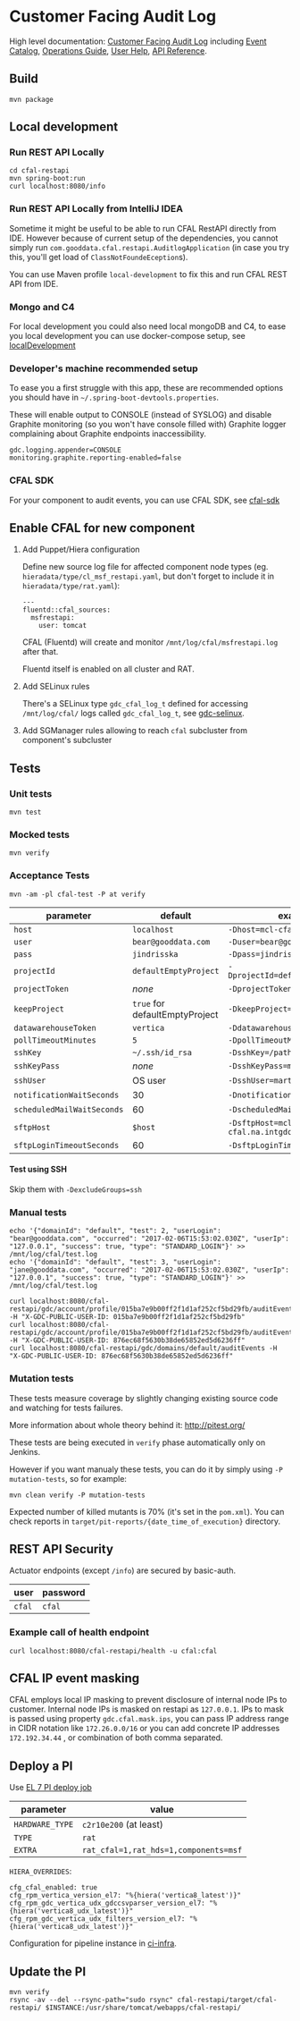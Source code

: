 # Customer Facing Audit Log

High level documentation:
[Customer Facing Audit Log](https://confluence.intgdc.com/display/plat/CFAL+-+Customer+Facing+Audit+Log)
including
[Event Catalog](https://confluence.intgdc.com/display/plat/CFAL+Event+Catalog),
[Operations Guide](https://confluence.intgdc.com/display/plat/CFAL+Operations+Guide),
[User Help](https://help.gooddata.com/display/doc/Auditing+Platform+Events),
[API Reference](https://help.gooddata.com/display/developer/API+Reference#/reference/audit-events).

## Build
```
mvn package
```

## Local development

### Run REST API Locally
```
cd cfal-restapi
mvn spring-boot:run
curl localhost:8080/info
```

### Run REST API Locally from IntelliJ IDEA

Sometime it might be useful to be able to run CFAL RestAPI directly from IDE. However because of current setup of the dependencies, you cannot simply run `com.gooddata.cfal.restapi.AuditlogApplication` (in case you try this, you'll get load of `ClassNotFoundeEception`s).

You can use Maven profile `local-development` to fix this and run CFAL REST API from IDE. 

### Mongo and C4
For local development you could also need local mongoDB and C4, to ease you local development you can use docker-compose setup, see [localDevelopment](localDevelopment) 

### Developer's machine recommended setup

To ease you a first struggle with this app, these are recommended options you should have in `~/.spring-boot-devtools.properties`.

These will enable output to CONSOLE (instead of SYSLOG) and disable Graphite monitoring (so you won't have console filled with)
Graphite logger complaining about Graphite endpoints inaccessibility.

```
gdc.logging.appender=CONSOLE
monitoring.graphite.reporting-enabled=false
```

### CFAL SDK

For your component to audit events, you can use CFAL SDK, see [cfal-sdk](https://github.com/gooddata/gdc-cfal-sdk)

## Enable CFAL for new component

1. Add Puppet/Hiera configuration

   Define new source log file for affected component node types (eg. `hieradata/type/cl_msf_restapi.yaml`, but don't forget to include it in `hieradata/type/rat.yaml`):
    ```
    ---
    fluentd::cfal_sources:
      msfrestapi:
        user: tomcat
    ```
    CFAL (Fluentd) will create and monitor `/mnt/log/cfal/msfrestapi.log` after that.

    Fluentd itself is enabled on all cluster and RAT.

2. Add SELinux rules

   There's a SELinux type `gdc_cfal_log_t` defined for accessing `/mnt/log/cfal/` logs called `gdc_cfal_log_t`, see [gdc-selinux](https://github.com/gooddata/gdc-selinux).

3. Add SGManager rules allowing to reach `cfal` subcluster from component's subcluster

## Tests

### Unit tests
```
mvn test
```

### Mocked tests
```
mvn verify
```

### Acceptance Tests
```
mvn -am -pl cfal-test -P at verify
```

parameter                 | default                        | example
--------------------------|--------------------------------|--------
`host`                    | `localhost`                    | `-Dhost=mcl-cfal.na.intgdc.com`
`user`                    | `bear@gooddata.com`            | `-Duser=bear@gooddata.com`
`pass`                    | `jindrisska`                   | `-Dpass=jindrisska`
`projectId`               | `defaultEmptyProject`          | `-DprojectId=defaultEmptyProject`
`projectToken`            | _none_                         | `-DprojectToken=pgroup2`
`keepProject`             | `true` for defaultEmptyProject | `-DkeepProject=true`
`datawarehouseToken`      | `vertica`                      | `-DdatawarehouseToken=vertica`
`pollTimeoutMinutes`      | `5`                            | `-DpollTimeoutMinutes=5`
`sshKey`                  | `~/.ssh/id_rsa`                | `-DsshKey=/path/to/key`
`sshKeyPass`              | _none_                         | `-DsshKeyPass=mykeypass`
`sshUser`                 | OS user                        | `-DsshUser=martin.caslavsky`
`notificationWaitSeconds` | 30                             | `-DnotificationWaitSeconds=10`
`scheduledMailWaitSeconds`| 60                             | `-DscheduledMailWaitSeconds=30`
`sftpHost`                | `$host`                        | `-DsftpHost=mcl-cfal.na.intgdc.com`
`sftpLoginTimeoutSeconds` | 60                             | `-DsftpLoginTimeoutSeconds=60`

#### Test using SSH

Skip them with `-DexcludeGroups=ssh`


### Manual tests

```
echo '{"domainId": "default", "test": 2, "userLogin": "bear@gooddata.com", "occurred": "2017-02-06T15:53:02.030Z", "userIp": "127.0.0.1", "success": true, "type": "STANDARD_LOGIN"}' >> /mnt/log/cfal/test.log
echo '{"domainId": "default", "test": 3, "userLogin": "jane@gooddata.com", "occurred": "2017-02-06T15:53:02.030Z", "userIp": "127.0.0.1", "success": true, "type": "STANDARD_LOGIN"}' >> /mnt/log/cfal/test.log

curl localhost:8080/cfal-restapi/gdc/account/profile/015ba7e9b00ff2f1d1af252cf5bd29fb/auditEvents -H "X-GDC-PUBLIC-USER-ID: 015ba7e9b00ff2f1d1af252cf5bd29fb"
curl localhost:8080/cfal-restapi/gdc/account/profile/015ba7e9b00ff2f1d1af252cf5bd29fb/auditEvents -H "X-GDC-PUBLIC-USER-ID: 876ec68f5630b38de65852ed5d6236ff"
curl localhost:8080/cfal-restapi/gdc/domains/default/auditEvents -H "X-GDC-PUBLIC-USER-ID: 876ec68f5630b38de65852ed5d6236ff"
```

### Mutation tests

These tests measure coverage by slightly changing existing source code and watching for tests failures.

More information about whole theory behind it: http://pitest.org/

These tests are being executed in `verify` phase automatically only on Jenkins.

However if you want manualy these tests, you can do it by simply using `-P mutation-tests`, so for example:
```
mvn clean verify -P mutation-tests
```

Expected number of killed mutants is 70% (it's set in the `pom.xml`).
You can check reports in `target/pit-reports/{date_time_of_execution}` directory.

## REST API Security

Actuator endpoints (except `/info`) are secured by basic-auth.

   user   |     password        |
----------|---------------------|
  `cfal`  |      `cfal`         |
  
### Example call of health endpoint
`
curl localhost:8080/cfal-restapi/health -u cfal:cfal
`

## CFAL IP event masking
CFAL employs local IP masking to prevent disclosure of internal node IPs to customer. Internal node IPs is masked on restapi as `127.0.0.1`. 
IPs to mask is passed using property `gdc.cfal.mask.ips`, you can pass IP address range in CIDR notation like `172.26.0.0/16` or you can add concrete IP addresses `172.192.34.44` ,
or combination of both comma separated.

## Deploy a PI
Use [EL 7 PI deploy job](https://ci.intgdc.com/job/deploy-instance-el7/build?delay=0sec)

parameter | value
----------|-------
`HARDWARE_TYPE` | `c2r10e200` (at least)
`TYPE`          | `rat`
`EXTRA`         | `rat_cfal=1,rat_hds=1,components=msf`

`HIERA_OVERRIDES`:
```
cfg_cfal_enabled: true
cfg_rpm_vertica_version_el7: "%{hiera('vertica8_latest')}"
cfg_rpm_gdc_vertica_udx_gdccsvparser_version_el7: "%{hiera('vertica8_udx_latest')}"
cfg_rpm_gdc_vertica_udx_filters_version_el7: "%{hiera('vertica8_udx_latest')}"
```

Configuration for pipeline instance in [ci-infra](https://github.com/gooddata/ci-infra/blob/master/jenkins/jobs/ci/cfal-project.yaml).

## Update the PI

```
mvn verify
rsync -av --del --rsync-path="sudo rsync" cfal-restapi/target/cfal-restapi/ $INSTANCE:/usr/share/tomcat/webapps/cfal-restapi/
```

